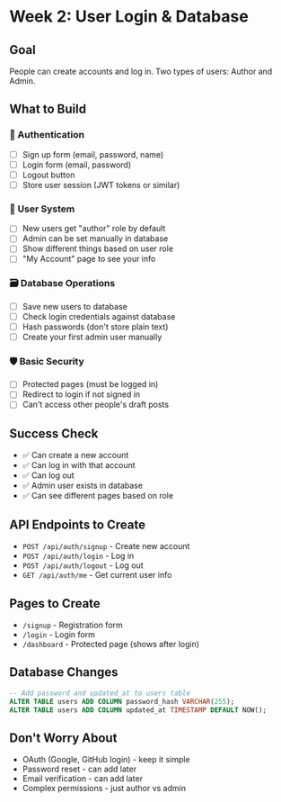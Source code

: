 # Week 2: User Login & Database

## Goal
People can create accounts and log in. Two types of users: Author and Admin.

## What to Build

### 🔐 Authentication
- [ ] Sign up form (email, password, name)
- [ ] Login form (email, password)
- [ ] Logout button
- [ ] Store user session (JWT tokens or similar)

### 👥 User System
- [ ] New users get "author" role by default
- [ ] Admin can be set manually in database
- [ ] Show different things based on user role
- [ ] "My Account" page to see your info

### 🗃️ Database Operations
- [ ] Save new users to database
- [ ] Check login credentials against database
- [ ] Hash passwords (don't store plain text)
- [ ] Create your first admin user manually

### 🛡️ Basic Security
- [ ] Protected pages (must be logged in)
- [ ] Redirect to login if not signed in
- [ ] Can't access other people's draft posts

## Success Check
- ✅ Can create a new account
- ✅ Can log in with that account
- ✅ Can log out
- ✅ Admin user exists in database
- ✅ Can see different pages based on role

## API Endpoints to Create
- `POST /api/auth/signup` - Create new account
- `POST /api/auth/login` - Log in
- `POST /api/auth/logout` - Log out  
- `GET /api/auth/me` - Get current user info

## Pages to Create
- `/signup` - Registration form
- `/login` - Login form
- `/dashboard` - Protected page (shows after login)

## Database Changes
```sql
-- Add password and updated_at to users table
ALTER TABLE users ADD COLUMN password_hash VARCHAR(255);
ALTER TABLE users ADD COLUMN updated_at TIMESTAMP DEFAULT NOW();
```

## Don't Worry About
- OAuth (Google, GitHub login) - keep it simple
- Password reset - can add later
- Email verification - can add later
- Complex permissions - just author vs admin